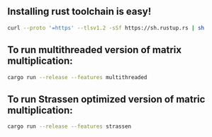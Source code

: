 ## Installing rust toolchain is easy!
```bash
curl --proto '=https' --tlsv1.2 -sSf https://sh.rustup.rs | sh
```

## To run multithreaded version of matrix multiplication:
```bash
cargo run --release --features multithreaded
```

## To run Strassen optimized version of matric multiplication:
```bash
cargo run --release --features strassen
```